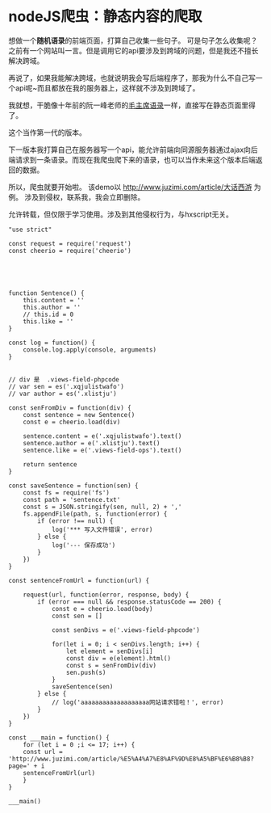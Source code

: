 ﻿# nodeJS爬虫：静态内容的爬取想做一个**随机语录**的前端页面，打算自己收集一些句子。可是句子怎么收集呢？之前有一个网站叫一言。但是调用它的api要涉及到跨域的问题，但是我还不擅长解决跨域。再说了，如果我能解决跨域，也就说明我会写后端程序了，那我为什么不自己写一个api呢~而且都放在我的服务器上，这样就不涉及到跨域了。我就想，干脆像十年前的阮一峰老师的[毛主席语录](http://www.ruanyifeng.com/php/mao/)一样，直接写在静态页面里得了。这个当作第一代的版本。下一版本我打算自己在服务器写一个api，能允许前端向同源服务器通过ajax向后端请求到一条语录。而现在我爬虫爬下来的语录，也可以当作未来这个版本后端返回的数据。所以，爬虫就要开始啦。该demo以http://www.juzimi.com/article/大话西游为例。涉及到侵权，联系我，我会立即删除。允许转载，但仅限于学习使用。涉及到其他侵权行为，与hxscript无关。```"use strict" const request = require('request')const cheerio = require('cheerio')function Sentence() {	this.content = ''	this.author = ''	// this.id = 0	this.like = ''}const log = function() {	console.log.apply(console, arguments)}// div 是  .views-field-phpcode// var sen = es('.xqjulistwafo')// var author = es('.xlistju')const senFromDiv = function(div) {	const sentence = new Sentence()	const e = cheerio.load(div)	sentence.content = e('.xqjulistwafo').text()	sentence.author = e('.xlistju').text()	sentence.like = e('.views-field-ops').text()	return sentence}const saveSentence = function(sen) {	const fs = require('fs')	const path = 'sentence.txt'	const s = JSON.stringify(sen, null, 2) + ','	fs.appendFile(path, s, function(error) {		if (error !== null) {            log('*** 写入文件错误', error)        } else {            log('--- 保存成功')        }	})}const sentenceFromUrl = function(url) {	request(url, function(error, response, body) {		if (error === null && response.statusCode == 200) {			const e = cheerio.load(body)			const sen = []			const senDivs = e('.views-field-phpcode')			for(let i = 0; i < senDivs.length; i++) {				let element = senDivs[i]				const div = e(element).html()				const s = senFromDiv(div)				sen.push(s)			}			saveSentence(sen)		} else {			// log('aaaaaaaaaaaaaaaaaaa网站请求错啦！', error)		}	})}const ___main = function() {	for (let i = 0 ;i <= 17; i++) {	const url = 'http://www.juzimi.com/article/%E5%A4%A7%E8%AF%9D%E8%A5%BF%E6%B8%B8?page=' + i	sentenceFromUrl(url)	}}___main()```